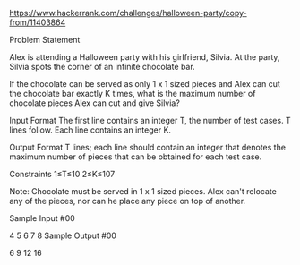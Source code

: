 https://www.hackerrank.com/challenges/halloween-party/copy-from/11403864



Problem Statement

Alex is attending a Halloween party with his girlfriend, Silvia. At the party, Silvia spots the corner of an infinite chocolate bar.

If the chocolate can be served as only 1 x 1 sized pieces and Alex can cut the chocolate bar exactly K times, what is the maximum number of chocolate pieces Alex can cut and give Silvia?

Input Format 
The first line contains an integer T, the number of test cases. T lines follow.
Each line contains an integer K.

Output Format
T lines; each line should contain an integer that denotes the maximum number of pieces that can be obtained for each test case.

Constraints
1≤T≤10
2≤K≤107

Note: Chocolate must be served in 1 x 1 sized pieces. Alex can't relocate any of the pieces, nor can he place any piece on top of another.

Sample Input #00

4
5
6
7
8
Sample Output #00

6
9
12
16
